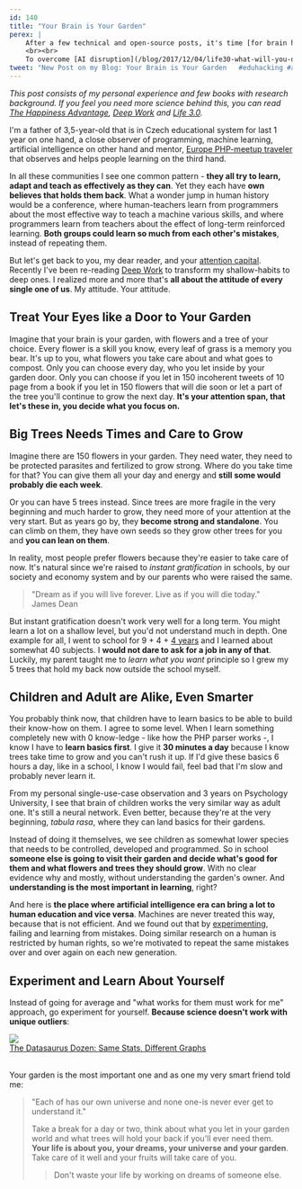 ```yaml
---
id: 140
title: "Your Brain is Your Garden"
perex: |
    After a few technical and open-source posts, it's time [for brain hacking](/blog/2018/05/03/how-do-you-treat-your-own-first-ai/). Thanks to the recent boom of AI, neuroscience starts to overlap with human psychology. When it comes to learning methods, humans and computers are more alike than ever before.
    <br><br>
    To overcome [AI disruption](/blog/2017/12/04/life30-what-will-you-do-when-ai-takes-over-the-world/), you'll be valuable by actually making AI or by hacking your brain to be super-adaptable and irreplaceable.
tweet: "New Post on my Blog: Your Brain is Your Garden   #eduhacking #ai #hi #learning "
---
```


*This post consists of my personal experience and few books with research background. If you feel you need more science behind this, you can read [The Happiness Advantage](https://www.amazon.com/gp/product/B00435DZ7S/), [Deep Work](http://calnewport.com/books/deep-work/) and [Life 3.0](https://www.amazon.com/Life-3-0-Being-Artificial-Intelligence-ebook-dp-B07474JB3Q/dp/B07474JB3Q/).*

I'm a father of 3,5-year-old that is in Czech educational system for last 1 year on one hand, a close observer of programming, machine learning, artificial intelligence on other hand and mentor, [Europe PHP-meetup traveler](http://friendsofphp.org/) that observes and helps people learning on the third hand.

In all these communities I see one common pattern - **they all try to learn, adapt and teach as effectively as they can**. Yet they each have **own believes that holds them back**. What a wonder  jump in human history would be a conference, where human-teachers learn from programmers about the most effective way to teach a machine various skills, and where programmers learn from teachers about the effect of long-term reinforced learning. **Both groups could learn so much from each other's mistakes**, instead of repeating them.

But let's get back to you, my dear reader, and your [attention capital](http://calnewport.com/blog/2017/11/30/on-the-complicated-economics-of-attention-capital). Recently I've been re-reading [Deep Work](/blog/2017/09/25/3-non-it-books-that-help-you-to-become-better-programmer/#deep-work-by-cal-newport) to transform my shallow-habits to deep ones. I realized more and more that's **all about the attitude of every single one of us**. My attitude. Your attitude.

## Treat Your Eyes like a Door to Your Garden

Imagine that your brain is your garden, with flowers and a tree of your choice. Every flower is a skill you know, every leaf of grass is a memory you bear. It's up to you, what flowers you take care about and what goes to compost. Only you can choose every day, who you let inside by your garden door.
Only you can choose if you let in 150 incoherent tweets of 10 page from a book if you let in 150 flowers that will die soon or let a part of the tree you'll continue to grow the next day. **It's your attention span, that let's these in, you decide what you focus on.**

## Big Trees Needs Times and Care to Grow

Imagine there are 150 flowers in your garden. They need water, they need to be protected parasites and fertilized to grow strong. Where do you take time for that? You can give them all your day and energy and **still some would probably die each week**.

Or you can have 5 trees instead. Since trees are more fragile in the very beginning and much harder to grow, they need more of your attention at the very start. But as years go by, they **become strong and standalone**. You can climb on them, they have own seeds so they grow other trees for you and **you can lean on them**.

In reality, most people prefer flowers because they're easier to take care of now. It's natural since we're raised to *instant gratification* in schools, by our society and economy system and by our parents who were raised the same.

<blockquote class="blockquote text-center">
    "Dream as if you will live forever. Live as if you will die today."
    <footer class="blockquote-footer">James Dean</footer>
</blockquote>

But instant gratification doesn't work very well for a long term. You might learn a lot on a shallow level, but you'd not understand much in depth. One example for all, I went to school for 9 + 4 + [4 years](/blog/2017/11/13/7-tips-you-should-know-before-going-to-university/) and I learned about somewhat 40 subjects. I **would not dare to ask for a job in any of that**. Luckily, my parent taught me to *learn what you want* principle so I grew my 5 trees that hold my back now outside the school myself.

## Children and Adult are Alike, Even Smarter

You probably think now, that children have to learn basics to be able to build their know-how on them. I agree to some level. When I learn something completely new with 0 know-ledge - like how the PHP parser works -, I know I have to **learn basics first**. I give it **30 minutes a day** because I know trees take time to grow and you can't rush it up. If I'd give these basics 6 hours a day, like in a school, I know I would fail, feel bad that I'm slow and probably never learn it.

From my personal single-use-case observation and 3 years on Psychology University, I see that brain of children works the very similar way as adult one. It's still a neural network. Even better, because they're at the very beginning, *tabula rasa*, where they can land basics for their gardens.

Instead of doing it themselves, we see children as somewhat lower species that needs to be controlled, developed and programmed. So in school **someone else is going to visit their garden and decide what's good for them and what flowers and trees they should grow**. With no clear evidence why and mostly, without understanding the garden's owner. And **understanding is the most important in learning**, right?

And here is **the place where artificial intelligence era can bring a lot to human education and vice versa**. Machines are never treated this way, because that is not efficient. And we found out that by [experimenting](/blog/2018/09/10/5-advices-i-would-love-to-get-before-starting-to-maintain-open-source/#5-don-t-take-advise-as-granted-experiment-for-yourself), failing and learning from mistakes. Doing similar research on a human is restricted by human rights, so we're motivated to repeat the same mistakes over and over again on each new generation.

## Experiment and Learn About Yourself

Instead of going for average and "what works for them must work for me" approach, go experiment for yourself. **Because science doesn't work with unique outliers**:

<div class="text-center">
    <img src="https://d2f99xq7vri1nk.cloudfront.net/AllDinosGrey_1.png">
    <br>
    <a href="https://www.autodeskresearch.com/publications/samestats">The Datasaurus Dozen: Same Stats, Different Graphs</a>
</div>

<br>

Your garden is the most important one and as one my very smart friend told me:

<blockquote class="blockquote text-center">
    "Each of has our own universe and none one-is never ever get to understand it."
</blockqouote>

Take a break for a day or two, think about what you let in your garden world and what trees will hold your back if you'll ever need them. **Your life is about you, your dreams, your universe and your garden**. Take care of it well and your fruits will take care of you.

<blockquote class="blockquote text-center">
    Don't waste your life by working on dreams of someone else.
</blockquote>
